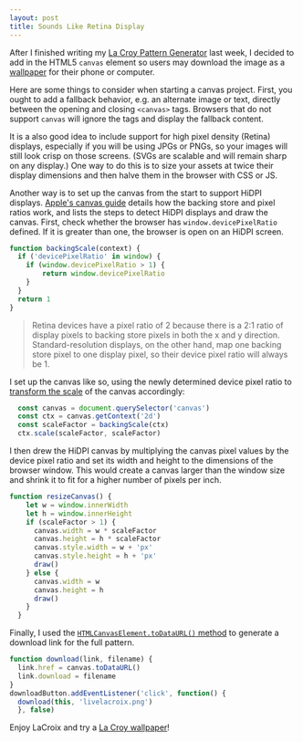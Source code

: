```yaml
---
layout: post
title: Sounds Like Retina Display
---
```

After I finished writing my [La Croy Pattern Generator](http://jingyufanclub.co/blog/just-shufflin/) last week, I decided to add in the HTML5 `canvas` element so users may download the image as a [wallpaper](http://jingyufanclub.co/la-croy/) for their phone or computer.  

Here are some things to consider when starting a canvas project. First, you ought to add a fallback behavior, e.g. an alternate image or text, directly between the opening and closing `<canvas>` tags. Browsers that do not support `canvas` will ignore the tags and display the fallback content.  

It is a also good idea to include support for high pixel density (Retina) displays, especially if you will be using JPGs or PNGs, so your images will still look crisp on those screens. (SVGs are scalable and will remain sharp on any display.) One way to do this is to size your assets at twice their display dimensions and then halve them in the browser with CSS or JS.

Another way is to set up the canvas from the start to support HiDPI displays. [Apple's canvas guide](https://developer.apple.com/library/content/documentation/AudioVideo/Conceptual/HTML-canvas-guide/SettingUptheCanvas/SettingUptheCanvas.html) details how the backing store and pixel ratios work, and lists the steps to detect HiDPI displays and draw the canvas. First, check whether the browser has `window.devicePixelRatio` defined. If it is greater than one, the browser is open on an HiDPI screen.
```js
function backingScale(context) {
  if ('devicePixelRatio' in window) {
    if (window.devicePixelRatio > 1) {
        return window.devicePixelRatio
    }
  }
  return 1
}
```
> Retina devices have a pixel ratio of 2 because there is a 2:1 ratio of display pixels to backing store pixels in both the x and y direction. Standard-resolution displays, on the other hand, map one backing store pixel to one display pixel, so their device pixel ratio will always be 1.

I set up the canvas like so, using the newly determined device pixel ratio to [transform the scale](https://developer.mozilla.org/en-US/docs/Web/API/CanvasRenderingContext2D/scale) of the canvas accordingly:
```js
  const canvas = document.querySelector('canvas')
  const ctx = canvas.getContext('2d')
  const scaleFactor = backingScale(ctx)
  ctx.scale(scaleFactor, scaleFactor)
```
I then drew the HiDPI canvas by multiplying the canvas pixel values by the device pixel ratio and set its width and height to the dimensions of the browser window. This would create a canvas larger than the window size and shrink it to fit for a higher number of pixels per inch.
```js
function resizeCanvas() {
    let w = window.innerWidth
    let h = window.innerHeight
    if (scaleFactor > 1) {
      canvas.width = w * scaleFactor
      canvas.height = h * scaleFactor
      canvas.style.width = w + 'px'
      canvas.style.height = h + 'px'
      draw()
    } else {
      canvas.width = w
      canvas.height = h
      draw()
    }
  }
```
Finally, I used the [`HTMLCanvasElement.toDataURL()` method](https://developer.mozilla.org/en-US/docs/Web/API/HTMLCanvasElement/toDataURL) to generate a download link for the full pattern.
```js
function download(link, filename) {
  link.href = canvas.toDataURL()
  link.download = filename
}
downloadButton.addEventListener('click', function() {
  download(this, 'livelacroix.png')
  }, false)
```
Enjoy LaCroix and try a [La Croy wallpaper](http://jingyufanclub.co/la-croy/)!
